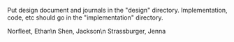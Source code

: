 Put design document and journals in the "design" directory.  Implementation, code, etc should go in the "implementation" directory.


Norfleet, Ethan\n
Shen, Jackson\n
Strassburger, Jenna
